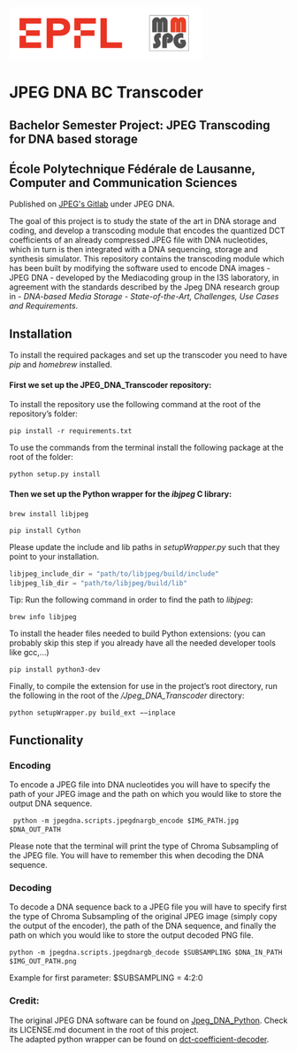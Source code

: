 <p float="left">
<img src="./img/logos/logos.png" width="350">
</p>

# JPEG DNA BC Transcoder
## Bachelor Semester Project: JPEG Transcoding for DNA based storage 
## École Polytechnique Fédérale de Lausanne, Computer and Communication Sciences
Published on [JPEG's Gitlab](https://gitlab.com/wg1) under JPEG DNA. 

The goal of this project is to study the state of the art in DNA storage and coding, and develop a transcoding module that encodes the quantized DCT coefficients of an already compressed JPEG file with DNA nucleotides, which in turn is then integrated with a DNA sequencing, storage and synthesis simulator. 
This repository contains the transcoding module which has been built by modifying the software used to encode DNA images - JPEG DNA - developed by the Mediacoding group in the I3S laboratory, in agreement with the standards described by the Jpeg DNA research group in - *DNA-based Media Storage - State-of-the-Art, Challenges, Use Cases and Requirements*. 

## Installation
To install the required packages and set up the transcoder you need to have *pip* and *homebrew* installed.

#### First we set up the JPEG_DNA_Transcoder repository:
To install the repository use the following command at the root of the repository’s folder:
```
pip install -r requirements.txt
```
To use the commands from the terminal install the following package at the root of the folder: 
```
python setup.py install
```
#### Then we set up the Python wrapper for the *ibjpeg* C library:
```
brew install libjpeg
```
```
pip install Cython
```
Please update the include and lib paths in *setupWrapper.py* such that they point to your installation. 
```python
libjpeg_include_dir = "path/to/libjpeg/build/include"
libjpeg_lib_dir = "path/to/libjpeg/build/lib"
```
Tip: Run the following command in order to find the path to *libjpeg*:
```
brew info libjpeg
```
To install the header files needed to build Python extensions: (you can probably skip this step if you already have all the needed developer tools like gcc,...)
```
pip install python3-dev
```
Finally, to compile the extension for use in the project’s root directory, run the following in the
root of the */Jpeg_DNA_Transcoder* directory: 
```
python setupWrapper.py build_ext −−inplace
```

## Functionality
### Encoding
To encode a JPEG file into DNA nucleotides you will have to specify the path of your JPEG image and the path on which you would like to store the output DNA sequence.
```
 python -m jpegdna.scripts.jpegdnargb_encode $IMG_PATH.jpg $DNA_OUT_PATH
 ```
 Please note that the terminal will print the type of Chroma Subsampling of the JPEG file. You will have to remember this when decoding the DNA sequence.
 
 ### Decoding
To decode a DNA sequence back to a JPEG file you will have to specify first the type of Chroma Subsampling of the original JPEG image (simply copy the output of the encoder), the path of the DNA sequence, and finally the path on which you would like to store the output decoded PNG file.
 ```
 python -m jpegdna.scripts.jpegdnargb_decode $SUBSAMPLING $DNA_IN_PATH $IMG_OUT_PATH.png
```
Example for first parameter: $SUBSAMPLING = 4:2:0

### Credit:
The original JPEG DNA software can be found on [Jpeg_DNA_Python](https://github.com/jpegdna-mediacoding/Jpeg_DNA_Python). Check its LICENSE.md document in the root of this project. <br>
The adapted python wrapper can be found on [dct-coefficient-decoder](https://github.com/btlorch/dct-coefficient-decoder).
